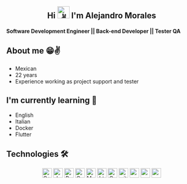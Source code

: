 
<h2 align="center">
Hi <img src="https://fonts.gstatic.com/s/e/notoemoji/latest/270c_1f3fd/512.gif" alt="✌" width="32" height="32"> I'm Alejandro Morales
</h2>
    
#### Software Development Engineer ||  Back-end Developer || Tester QA 

<h2> About me 😁✌️ </h2>
<ul>
    <li>Mexican</li>
    <li>22 years</li>
    <li>Experience working as project support and tester</li>
</ul>

<h2>  I'm currently learning 🌱 </h2>
<ul>
    <li>English</li>
    <li>Italian</li>
    <li>Docker</li>
    <li>Flutter</li>
</ul>


<h2> Technologies 🛠️ </h2>

<div align="center">
    <p>
    <img alt="C++" src="https://img.shields.io/badge/C%2B%2B-00599C?style=for-the-badge&logo=c%2B%2B&logoColor=white" height="25px"/>
    <img alt="Javascript" src="https://img.shields.io/badge/JavaScript-323330?style=for-the-badge&logo=javascript&logoColor=F7DF1E"  height="25px"/>
    <img alt="Python" src="https://img.shields.io/badge/Python-14354C?style=for-the-badge&logo=python&logoColor=white" height="25px"/>
     <img alt="Css3" src="https://img.shields.io/badge/PHP-1572B6?style=for-the-badge&logo=php&logoColor=white" height="25px"/>
    <img alt="Markdown" src="https://img.shields.io/badge/Markdown-000000?style=for-the-badge&logo=markdown&logoColor=white"  height="25px"/>
    <img alt="html5" src="https://img.shields.io/badge/HTML5-E34F26?style=for-the-badge&logo=html5&logoColor=white" height="25px"/>
    <img alt="Css3" src="https://img.shields.io/badge/CSS3-1572B6?style=for-the-badge&logo=css3&logoColor=white" height="25px"/>
    <img alt="git" src="https://img.shields.io/badge/-Git-F05032?style=flat-square&logo=git&logoColor=white" height="25px"/>
     <img alt="postman" src="https://img.shields.io/badge/-Postman-00C7B7?style=flat-square&logo=postman&logoColor=white" height="25px"/>
      <img alt="postgresql" src="https://img.shields.io/badge/-PostgreSQL-blue?style=for-the-badge&logo=postgresql&logoColor=white" height="25px"/>
      <img alt="postgresql" src="https://img.shields.io/badge/-MySQL-8b57e0?style=flat-square&logo=mysql&logoColor=white" height="25px"/>
    </p>
</div>


<!--
**alemova/alemova** is a ✨ _special_ ✨ repository because its `README.md` (this file) appears on your GitHub profile.

Here are some ideas to get you started:

- 🔭 I’m currently working on ...
- 🌱 I’m currently learning ...
- 👯 I’m looking to collaborate on ...
- 🤔 I’m looking for help with ...
- 💬 Ask me about ...
- 📫 How to reach me: ...
- 😄 Pronouns: ...
- ⚡ Fun fact: ...
-->
